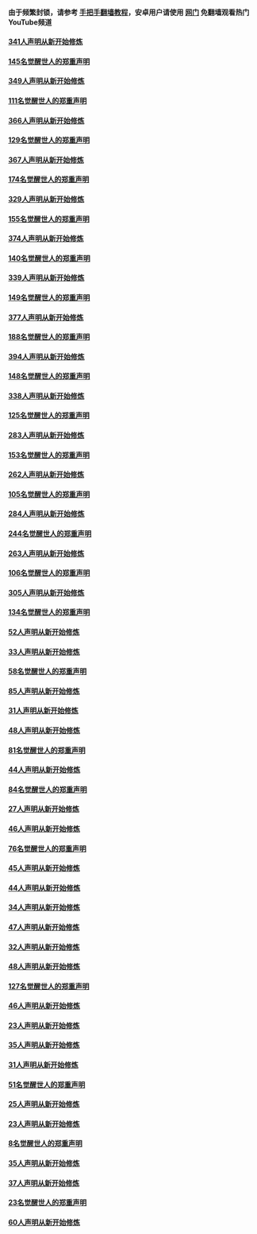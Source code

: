 #### 由于频繁封锁，请参考 [手把手翻墙教程](https://github.com/gfw-breaker/guides/wiki/)，安卓用户请使用 [网门](https://github.com/gfw-breaker/nogfw/blob/master/dl.md?t=06250200) 免翻墙观看热门YouTube频道 

#### [341人声明从新开始修炼](../pages/91/427255.md?t=06250200) 

#### [145名觉醒世人的郑重声明](../pages/91/427254.md?t=06250200) 

#### [349人声明从新开始修炼](../pages/91/426969.md?t=06250200) 

#### [111名觉醒世人的郑重声明](../pages/91/426968.md?t=06250200) 

#### [366人声明从新开始修炼](../pages/91/426737.md?t=06250200) 

#### [129名觉醒世人的郑重声明](../pages/91/426736.md?t=06250200) 

#### [367人声明从新开始修炼](../pages/91/426421.md?t=06250200) 

#### [174名觉醒世人的郑重声明](../pages/91/426420.md?t=06250200) 

#### [329人声明从新开始修炼](../pages/91/426139.md?t=06250200) 

#### [155名觉醒世人的郑重声明](../pages/91/426138.md?t=06250200) 

#### [374人声明从新开始修炼](../pages/91/425811.md?t=06250200) 

#### [140名觉醒世人的郑重声明](../pages/91/425810.md?t=06250200) 

#### [339人声明从新开始修炼](../pages/91/425690.md?t=06250200) 

#### [149名觉醒世人的郑重声明](../pages/91/425689.md?t=06250200) 

#### [377人声明从新开始修炼](../pages/91/424867.md?t=06250200) 

#### [188名觉醒世人的郑重声明](../pages/91/424866.md?t=06250200) 

#### [394人声明从新开始修炼](../pages/91/423914.md?t=06250200) 

#### [148名觉醒世人的郑重声明](../pages/91/423913.md?t=06250200) 

#### [338人声明从新开始修炼](../pages/91/423540.md?t=06250200) 

#### [125名觉醒世人的郑重声明](../pages/91/423539.md?t=06250200) 

#### [283人声明从新开始修炼](../pages/91/423296.md?t=06250200) 

#### [153名觉醒世人的郑重声明](../pages/91/423295.md?t=06250200) 

#### [262人声明从新开始修炼](../pages/91/423004.md?t=06250200) 

#### [105名觉醒世人的郑重声明](../pages/91/423003.md?t=06250200) 

#### [284人声明从新开始修炼](../pages/91/422707.md?t=06250200) 

#### [244名觉醒世人的郑重声明](../pages/91/422706.md?t=06250200) 

#### [263人声明从新开始修炼](../pages/91/422553.md?t=06250200) 

#### [106名觉醒世人的郑重声明](../pages/91/422552.md?t=06250200) 

#### [305人声明从新开始修炼](../pages/91/422153.md?t=06250200) 

#### [134名觉醒世人的郑重声明](../pages/91/422152.md?t=06250200) 

#### [52人声明从新开始修炼](../pages/91/421846.md?t=06250200) 

#### [33人声明从新开始修炼](../pages/91/421804.md?t=06250200) 

#### [58名觉醒世人的郑重声明](../pages/91/421845.md?t=06250200) 

#### [85人声明从新开始修炼](../pages/91/421769.md?t=06250200) 

#### [31人声明从新开始修炼](../pages/91/421763.md?t=06250200) 

#### [48人声明从新开始修炼](../pages/91/421605.md?t=06250200) 

#### [81名觉醒世人的郑重声明](../pages/91/421656.md?t=06250200) 

#### [44人声明从新开始修炼](../pages/91/421544.md?t=06250200) 

#### [84名觉醒世人的郑重声明](../pages/91/421543.md?t=06250200) 

#### [27人声明从新开始修炼](../pages/91/421465.md?t=06250200) 

#### [46人声明从新开始修炼](../pages/91/421454.md?t=06250200) 

#### [76名觉醒世人的郑重声明](../pages/91/421453.md?t=06250200) 

#### [45人声明从新开始修炼](../pages/91/421452.md?t=06250200) 

#### [44人声明从新开始修炼](../pages/91/421422.md?t=06250200) 

#### [34人声明从新开始修炼](../pages/91/421322.md?t=06250200) 

#### [47人声明从新开始修炼](../pages/91/421264.md?t=06250200) 

#### [32人声明从新开始修炼](../pages/91/421225.md?t=06250200) 

#### [48人声明从新开始修炼](../pages/91/421202.md?t=06250200) 

#### [127名觉醒世人的郑重声明](../pages/91/421224.md?t=06250200) 

#### [46人声明从新开始修炼](../pages/91/421203.md?t=06250200) 

#### [23人声明从新开始修炼](../pages/91/421138.md?t=06250200) 

#### [35人声明从新开始修炼](../pages/91/421122.md?t=06250200) 

#### [31人声明从新开始修炼](../pages/91/421081.md?t=06250200) 

#### [51名觉醒世人的郑重声明](../pages/91/421080.md?t=06250200) 

#### [25人声明从新开始修炼](../pages/91/421020.md?t=06250200) 

#### [23人声明从新开始修炼](../pages/91/420884.md?t=06250200) 

#### [8名觉醒世人的郑重声明](../pages/91/420883.md?t=06250200) 

#### [35人声明从新开始修炼](../pages/91/420809.md?t=06250200) 

#### [37人声明从新开始修炼](../pages/91/420766.md?t=06250200) 

#### [23名觉醒世人的郑重声明](../pages/91/420765.md?t=06250200) 

#### [60人声明从新开始修炼](../pages/91/420727.md?t=06250200) 

